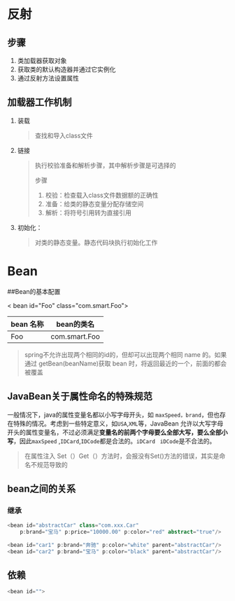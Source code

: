 # 反射

## 步骤

1. 类加载器获取对象
2. 获取类的默认构造器并通过它实例化
3. 通过反射方法设置属性

## 加载器工作机制

1. 装载

   > 查找和导入class文件

2. 链接

   > 执行校验准备和解析步骤，其中解析步骤是可选择的
   >
   > 步骤
   >
   > 1. 校验：检查载入class文件数据额的正确性
   > 2. 准备：给类的静态变量分配存储空间
   > 3. 解析：将符号引用转为直接引用

3. 初始化： 

   > 对类的静态变量。静态代码块执行初始化工作



# Bean

##Bean的基本配置

< bean    id="Foo"          class="com.smart.Foo">

| bean 名称 | bean的类名    |
| --------- | ------------- |
| Foo       | com.smart.Foo |

> spring不允许出现两个相同的id的<bean>，但却可以出现两个相同 name 的<bean>。如果通过 getBean(beanName)获取 bean 时，将返回最近的一个，前面的都会被覆盖

## JavaBean关于属性命名的特殊规范

一般情况下，java的属性变量名都以小写字母开头，如 `maxSpeed，brand`，但也存在特殊的情况。考虑到一些特定意义，如`USA`,`XML`等，JavaBean 允许以大写字母开头的属性变量名，不过必须满足**变量名的前两个字母要么全部大写，要么全部小写**，因此`maxSpeed` ,`IDCard`,`IDCode`都是合法的。`iDCard` ` iDCode`是不合法的。

> 在属性注入 Set（）Get（）方法时，会报没有Set()方法的错误，其实是命名不规范导致的



## bean之间的关系

### 继承

``` java
<bean id="abstractCar" class="com.xxx.Car"
    p:brand="宝马" p:price="10000.00" p:color="red" abstract="true"/>
    
<bean id="car1" p:brand="奔驰" p:color="white" parent="abstractCar"/>
<bean id="car2" p:brand="宝马" p:color="black" parent="abstractCar"/>
```



## 依赖

``` java
<bean id="">
```























































